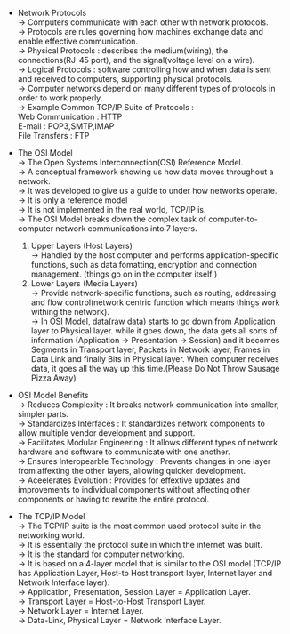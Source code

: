* Network Protocols </br>
-> Computers communicate with each other with network protocols.</br>
-> Protocols are rules governing how machines exchange data and enable effective communication.</br>
-> Physical Protocols : describes the medium(wiring), the connections(RJ-45 port), and the signal(voltage level on a wire).</br>
-> Logical Protocols : software controlling how and when data is sent and received to computers, supporting physical         protocols.</br>
-> Computer networks depend on many different types of protocols in order to work properly.</br>
-> Example Common TCP/IP Suite of Protocols : </br>
    Web Communication : HTTP</br>
    E-mail : POP3,SMTP,IMAP</br>
    File Transfers : FTP </br>

* The OSI Model</br>
-> The Open Systems Interconnection(OSI) Reference Model.</br>
-> A conceptual framework showing us how data moves throughout a network.</br>
-> It was developed to give us a guide to under how networks operate.</br>
-> It is only a reference model</br>
-> It is not implemented in the real world, TCP/IP is.</br>
-> The OSI Model breaks down the complex task of computer-to-computer network communications into 7 layers.</br>
  1) Upper Layers (Host Layers)</br>
    -> Handled by the host computer and performs application-specific functions, such as data fomatting, encryption and connection management. (things go on in the computer itself )</br>
  2) Lower Layers (Media Layers)</br>
    -> Provide network-specific functions, such as routing, addressing and flow control(network centric function which means things work withing the network).</br>
-> In OSI Model, data(raw data) starts to go down from Application layer to Physical layer. while it goes down, the data gets all sorts of information (Application -> Presentation -> Session) and it becomes Segments in Transport layer, Packets in Network layer, Frames in Data Link and finally Bits in Physical layer. When computer receives data, it goes all the way up this time.(Please Do Not Throw Sausage Pizza Away)</br>

* OSI Model Benefits</br>
-> Reduces Complexity : It breaks network communication into smaller, simpler parts.</br>
-> Standardizes Interfaces : It standardizes network components to allow multiple vendor development and support.</br>
-> Facilitates Modular Engineering : It allows different types of network hardware and software to communicate with one another.</br>
-> Ensures Interopearble Technology : Prevents changes in one layer from affexting the other layers, allowing quicker development.</br>
-> Aceelerates Evolution : Provides for effextive updates and improvements to individual components without affecting other components or having to rewrite the entire protocol.</br>

* The TCP/IP Model</br>
-> The TCP/IP suite is the most common used protocol suite in the networking world.</br>
-> It is essentially the protocol suite in which the internet was built.</br>
-> It is the standard for computer networking.</br>
-> It is based on a 4-layer model that is similar to the OSI model (TCP/IP has Application Layer, Host-to Host transport layer, Internet layer and Network Interface layer).</br>
-> Application, Presentation, Session Layer = Application Layer. </br>
-> Transport Layer = Host-to-Host Transport Layer.</br>
-> Network Layer = Internet Layer.</br>
-> Data-Link, Physical Layer = Network Interface Layer.</br>